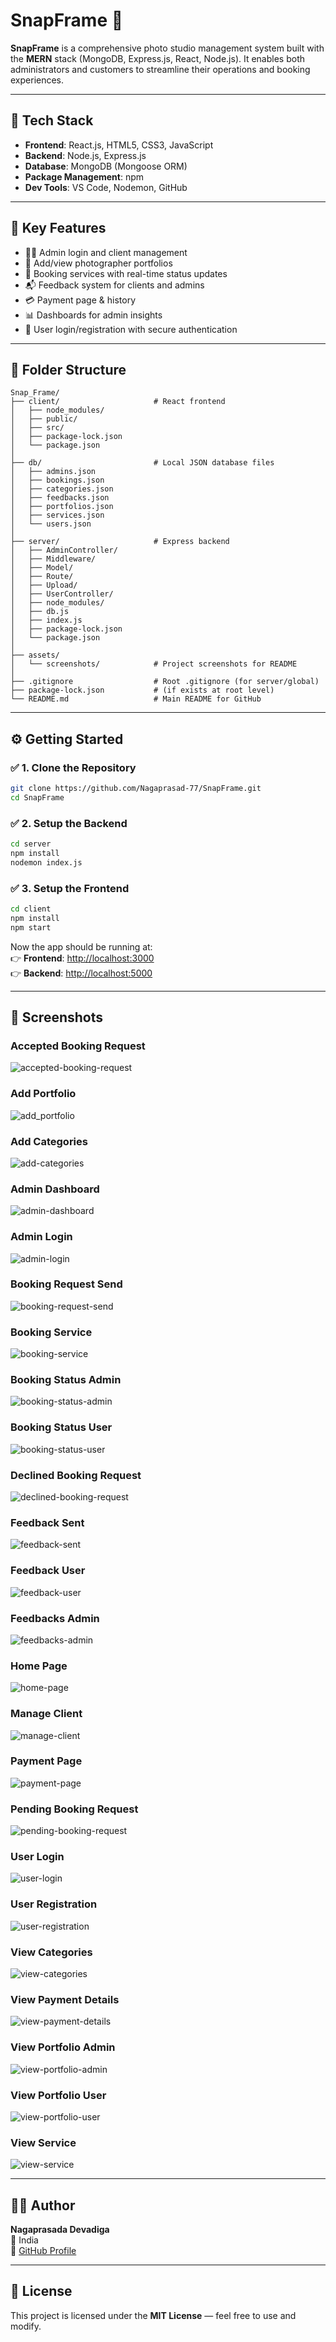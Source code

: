 # SnapFrame 📸

**SnapFrame** is a comprehensive photo studio management system built with the **MERN** stack (MongoDB, Express.js, React, Node.js). It enables both administrators and customers to streamline their operations and booking experiences.

---

## 🔧 Tech Stack

- **Frontend**: React.js, HTML5, CSS3, JavaScript
- **Backend**: Node.js, Express.js
- **Database**: MongoDB (Mongoose ORM)
- **Package Management**: npm
- **Dev Tools**: VS Code, Nodemon, GitHub

---

## 🚀 Key Features

- 🧑‍💻 Admin login and client management
- 📸 Add/view photographer portfolios
- 🧾 Booking services with real-time status updates
- 📬 Feedback system for clients and admins
- 💳 Payment page & history
- 📊 Dashboards for admin insights
- 🔐 User login/registration with secure authentication

---

## 📁 Folder Structure

```
Snap_Frame/
├── client/                     # React frontend
│   ├── node_modules/
│   ├── public/
│   ├── src/
│   ├── package-lock.json
│   └── package.json
│
├── db/                         # Local JSON database files
│   ├── admins.json
│   ├── bookings.json
│   ├── categories.json
│   ├── feedbacks.json
│   ├── portfolios.json
│   ├── services.json
│   └── users.json
│
├── server/                     # Express backend
│   ├── AdminController/
│   ├── Middleware/
│   ├── Model/
│   ├── Route/
│   ├── Upload/
│   ├── UserController/
│   ├── node_modules/
│   ├── db.js
│   ├── index.js
│   ├── package-lock.json
│   └── package.json
│
├── assets/
│   └── screenshots/            # Project screenshots for README
│
├── .gitignore                  # Root .gitignore (for server/global)
├── package-lock.json           # (if exists at root level)
└── README.md                   # Main README for GitHub
```

---

## ⚙️ Getting Started

### ✅ 1. Clone the Repository

```bash
git clone https://github.com/Nagaprasad-77/SnapFrame.git
cd SnapFrame
```

### ✅ 2. Setup the Backend

```bash
cd server
npm install
nodemon index.js
```

### ✅ 3. Setup the Frontend

```bash
cd client
npm install
npm start
```

Now the app should be running at:  
👉 **Frontend**: [http://localhost:3000](http://localhost:3000)  
👉 **Backend**: [http://localhost:5000](http://localhost:5000)

---

## 📸 Screenshots

### Accepted Booking Request
![accepted-booking-request](assets/screenshots/accepted-booking-request.jpg)

### Add Portfolio
![add_portfolio](assets/screenshots/add_portfolio.jpg)

### Add Categories
![add-categories](assets/screenshots/add-categories.jpg)

### Admin Dashboard
![admin-dashboard](assets/screenshots/admin-dashboard.jpg)

### Admin Login
![admin-login](assets/screenshots/admin-login.jpg)

### Booking Request Send
![booking-request-send](assets/screenshots/booking-request-send.jpg)

### Booking Service
![booking-service](assets/screenshots/booking-service.jpg)

### Booking Status Admin
![booking-status-admin](assets/screenshots/booking-status-admin.jpg)

### Booking Status User
![booking-status-user](assets/screenshots/booking-status-user.jpg)

### Declined Booking Request
![declined-booking-request](assets/screenshots/declined-booking-request.jpg)

### Feedback Sent
![feedback-sent](assets/screenshots/feedback-sent.jpg)

### Feedback User
![feedback-user](assets/screenshots/feedback-user.jpg)

### Feedbacks Admin
![feedbacks-admin](assets/screenshots/feedbacks-admin.jpg)

### Home Page
![home-page](assets/screenshots/home-page.jpg)

### Manage Client
![manage-client](assets/screenshots/manage-client.jpg)

### Payment Page
![payment-page](assets/screenshots/payment-page.jpg)

### Pending Booking Request
![pending-booking-request](assets/screenshots/pending-booking-request.jpg)

### User Login
![user-login](assets/screenshots/user-login.jpg)

### User Registration
![user-registration](assets/screenshots/user-registration.jpg)

### View Categories
![view-categories](assets/screenshots/view-categories.jpg)

### View Payment Details
![view-payment-details](assets/screenshots/view-payment-details.jpg)

### View Portfolio Admin
![view-portfolio-admin](assets/screenshots/view-portfolio-admin.jpg)

### View Portfolio User
![view-portfolio-user](assets/screenshots/view-portfolio-user.jpg)

### View Service
![view-service](assets/screenshots/view-service.jpg)


---

## 👨‍💻 Author

**Nagaprasada Devadiga**  
📍 India  
🔗 [GitHub Profile](https://github.com/Nagaprasad-77)

---

## 📜 License

This project is licensed under the **MIT License** — feel free to use and modify.
